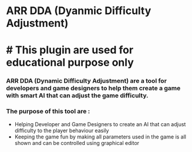 # ARR DDA (Dyanmic Difficulty Adjustment)
# # **This plugin are used for educational purpose only**
### ARR DDA (Dynamic Difficulty Adjustment) are a tool for developers and game designers to help them create a game with smart AI that can adjust the game difficulty.
### The purpose of this tool are : 
* Helping Developer and Game Designers to create an AI that can adjust difficulty to the player behaviour easily
* Keeping the game fun by making all parameters used in the game is all shown and can be controlled using graphical editor
